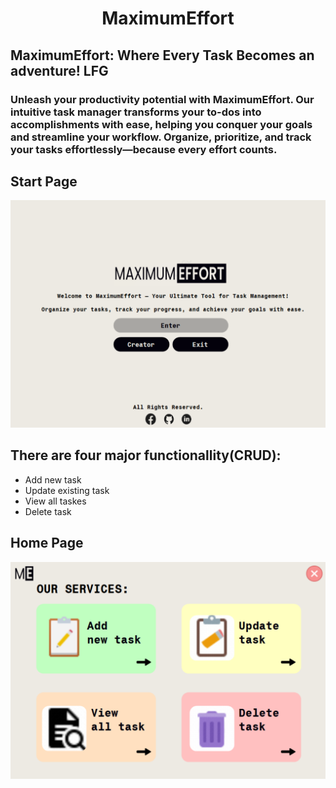 <h1 align = "center">MaximumEffort</h1>
  
## MaximumEffort: Where Every Task Becomes an adventure! LFG 

### Unleash your productivity potential with MaximumEffort. Our intuitive task manager transforms your to-dos into accomplishments with ease, helping you conquer your goals and streamline your workflow. Organize, prioritize, and track your tasks effortlessly—because every effort counts.
## Start Page
<img src="pictures/ReadME/Screenshot 2024-07-27 000801.png">

## There are four major functionallity(CRUD):
- Add new task
- Update existing task
- View all taskes
- Delete task
## Home Page
<img src="pictures/ReadME/Screenshot 2024-07-27 000813.png">

